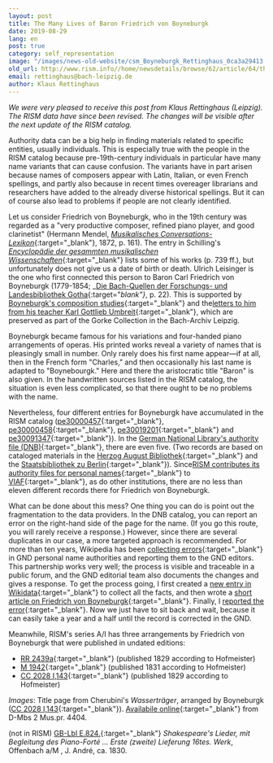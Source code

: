 ```yaml
---
layout: post
title: The Many Lives of Baron Friedrich von Boyneburgk
date: 2019-08-29
lang: en
post: true
category: self_representation
image: "/images/news-old-website/csm_Boyneburgk_Rettinghaus_0ca3a29413.png"
old_url: http://www.rism.info//home/newsdetails/browse/62/article/64/the-many-lives-of-baron-friedrich-von-boyneburgk.html
email: rettinghaus@bach-leipzig.de
author: Klaus Rettinghaus
---
```


_We were very pleased to receive this post from Klaus Rettinghaus (Leipzig). The RISM data have since been revised. The changes will be visible after the next update of the RISM catalog._

Authority data can be a big help in finding materials related to specific entities, usually individuals. This is especially true with the people in the RISM catalog because pre-19th-century individuals in particular have many name variants that can cause confusion. The variants have in part arisen because names of composers appear with Latin, Italian, or even French spellings, and partly also because in recent times overeager librarians and researchers have added to the already diverse historical spellings. But it can of course also lead to problems if people are not clearly identified.

Let us consider Friedrich von Boyneburgk, who in the 19th century was regarded as a "very productive composer, refined piano player, and good clarinetist" (Hermann Mendel, [_Musikalisches Conversations-Lexikon_](http://mdz-nbn-resolving.de/urn:nbn:de:bvb:12-bsb10598430-3){:target="_blank"}, 1872, p. 161). The entry in Schilling's [_Encyclopädie der gesammten musikalischen Wissenschaften_](http://mdz-nbn-resolving.de/urn:nbn:de:bvb:12-bsb10600488-3){:target="_blank"} lists some of his works (p. 739 ff.), but unfortunately does not give us a date of birth or death. Ulrich Leisinger is the one who first connected this person to Baron Carl Friedrich von Boyneburgk (1779-1854; _[Die Bach-Quellen der Forschungs- und Landesbibliothek Gotha](http://www.worldcat.org/oclc/185914948){:target="_blank"}_, p. 22). This is supported by [Boyneburgk's composition studies](https://sachsen.digital/werkansicht/dlf/201530/1/){:target="_blank"} and the[letters to him from his teacher Karl Gottlieb Umbreit](https://sachsen.digital/werkansicht/dlf/200049/229/0/){:target="_blank"}, which are preserved as part of the Gorke Collection in the Bach-Archiv Leipzig.

Boyneburgk became famous for his variations and four-handed piano arrangements of operas. His printed works reveal a variety of names that is pleasingly small in number. Only rarely does his first name appear—if at all, then in the French form "Charles," and then occasionally his last name is adapted to "Boynebourgk." Here and there the aristocratic title "Baron" is also given. In the handwritten sources listed in the RISM catalog, the situation is even less complicated, so that there ought to be no problems with the name.

Nevertheless, four different entries for Boyneburgk have accumulated in the RISM catalog ([pe30000457](https://opac.rism.info/search?id=pe30000457&Language=en){:target="_blank"}, [pe30000458](https://opac.rism.info/search?id=pe30000458&Language=en){:target="_blank"}, [pe30019201](https://opac.rism.info/search?id=pe30019201&Language=en){:target="_blank"} and [pe30091347](https://opac.rism.info/search?id=pe30091347&Language=en){:target="_blank"}). In the [German National Library's authority file (DNB)](https://www.dnb.de/DE/Professionell/Standardisierung/GND/gnd_node.html){:target="_blank"}, there are even five. (Two records are based on cataloged materials in the [Herzog August Bibliothek](http://opac.lbs-braunschweig.gbv.de/DB=2/XMLPRS=N/PPN?PPN=151428549){:target="_blank"} and the [Staatsbibliothek zu Berlin](http://stabikat.de/DB=1/XMLPRS=N/PPN?PPN=279571968){:target="_blank"}). Since[RISM contributes its authority files for personal names](/self_representation/2019/01/31/rism-in-viaf.html){:target="_blank"} to [VIAF](http://viaf.org/){:target="_blank"}, as do other institutions, there are no less than eleven different records there for Friedrich von Boyneburgk.

What can be done about this mess? One thing you can do is point out the fragmentation to the data providers. In the DNB catalog, you can report an error on the right-hand side of the page for the name. (If you go this route, you will rarely receive a response.) However, since there are several duplicates in our case, a more targeted approach is recommended. For more than ten years, Wikipedia has been [collecting errors](https://de.wikipedia.org/wiki/Wikipedia:GND/Fehlermeldung){:target="_blank"} in GND personal name authorities and reporting them to the GND editors. This partnership works very well; the process is visible and traceable in a public forum, and the GND editorial team also documents the changes and gives a response. To get the process going, I first created a [new entry in Wikidata](https://www.wikidata.org/wiki/Q66300899){:target="_blank"} to collect all the facts, and then wrote a [short article on Friedrich von Boyneburgk](https://de.wikipedia.org/wiki/Friedrich_von_Boyneburgk){:target="_blank"}. Finally, I [reported the error](https://de.wikipedia.org/wiki/Wikipedia:GND/Fehlermeldung/August_2019){:target="_blank"}. Now we just have to sit back and wait, because it can easily take a year and a half until the record is corrected in the GND.

Meanwhile, RISM's series A/I has three arrangements by Friedrich von Boyneburgk that were published in undated editions:

- [RR 2439a](https://opac.rism.info/search?id=00000991010146&View=rism&Language=en){:target="_blank"} (published 1829 according to Hofmeister)
- [M 1942](https://opac.rism.info/search?id=00000990040627&View=rism&Language=en){:target="_blank"} (published 1831 according to Hofmeister)
- [CC 2028 I,143](https://opac.rism.info/search?id=00000991015762&View=rism&Language=en){:target="_blank"} (published 1829 according to Hofmeister)

_Images_:
Title page from Cherubini's _Wasserträger_, arranged by Boyneburgk ([CC 2028 I,143](https://opac.rism.info/search?id=00000991015762&View=rism){:target="_blank"}). [Availabile online](http://mdz-nbn-resolving.de/urn:nbn:de:bvb:12-bsb00074844-2){:target="_blank"} from D-Mbs 2 Mus.pr. 4404.

(not in RISM) [GB-Lbl E.824.](http://explore.bl.uk/BLVU1:LSCOP-ALL:BLL01018681487){:target="_blank"} _Shakespeare's Lieder, mit Begleitung des Piano-Forté ... Erste (zweite) Lieferung 16tes. Werk_, Offenbach a/M , J. André, ca. 1830.


